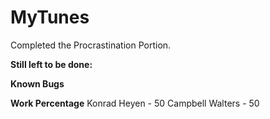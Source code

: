 # MyTunes

Completed the Procrastination Portion.

**Still left to be done:**

**Known Bugs**

**Work Percentage**
Konrad Heyen - 50 
Campbell Walters - 50 
